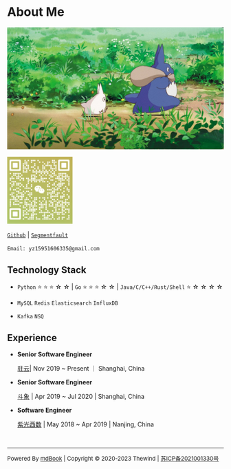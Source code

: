 # About Me

![cat](https://github.com/Kua-Fu/blog-book-images/blob/main/readme/readme.jpeg?raw=true)

![Kua_fu](https://github.com/Kua-Fu/blog-book-images/blob/main/readme/wechat_small.png?raw=true)

[`Github`](https://github.com/Kua-Fu) | [`Segmentfault`](https://segmentfault.com/u/yiquguanglingsan) 

`Email: yz15951606335@gmail.com`


## Technology Stack

* `Python` ⭐ ⭐ ⭐ ☆ ☆ | `Go` ⭐ ⭐ ⭐ ☆ ☆ | `Java/C/C++/Rust/Shell` ⭐ ☆ ☆ ☆ ☆

* `MySQL` `Redis` `Elasticsearch` `InfluxDB` 

* `Kafka` `NSQ` 

## Experience

* **Senior Software Engineer**
  
  [驻云](https://guance.com/)| Nov 2019 ~ Present ｜ Shanghai, China
  
* **Senior Software Engineer**

  [斗象](https://www.tophant.com/) | Apr 2019 ~  Jul 2020 | Shanghai, China
  
* **Software Engineer**

  [紫光西数](http://www.uniswdc.com/content/web/index.htm) | May 2018 ~ Apr 2019 | Nanjing, China

&nbsp;
&nbsp;
&nbsp;

----

<font size="2"> Powered By [mdBook](https://rust-lang.github.io/mdBook/) | Copyright © 2020-2023 Thewind | [苏ICP备2021001330号](https://beian.miit.gov.cn/) </font>


